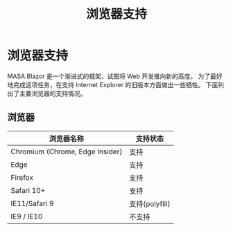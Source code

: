﻿---
title: 浏览器支持
---

# 浏览器支持

MASA Blazor 是一个渐进式的框架，试图将 Web 开发推向新的高度。 为了最好地完成这项任务，在支持 Internet Explorer 的旧版本方面做出一些牺牲。
下面列出了主要浏览器的支持情况。


## 浏览器

<div class="overflow-hidden mb-4 m-sheet m-sheet--outlined theme--light rounded">
	<div class="m-data-table theme--light">
		<div class="m-data-table__wrapper">
			<table>
				<thead>
					<tr>
						<th>浏览器名称</th>
						<th>支持状态</th>
					</tr>
				</thead> 
				<tbody>
					<tr>
						<td>Chromium (Chrome, Edge Insider)</td> 
						<td>支持</td>
					</tr>
					<tr>
						<td>Edge</td> 
						<td>支持</td>
					</tr> 
					<tr>
						<td>Firefox</td> 
						<td>支持</td>
					</tr>
					<tr>
						<td>Safari 10+</td> 
						<td>支持</td>
					</tr>
					<tr>
						<td>IE11/Safari 9</td>
						<td>支持(polyfill)</td>
					</tr> 
					<tr>
						<td>IE9 / IE10</td> 
						<td>不支持</td>
					</tr>
				</tbody>
			</table>
		</div>
	</div>
</div>